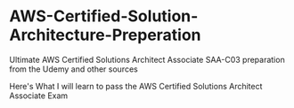 # AWS-Certified-Solution-Architecture-Preperation
Ultimate AWS Certified Solutions Architect Associate SAA-C03 preparation from the Udemy and other sources 


Here's What I will learn to pass the AWS Certified Solutions Architect Associate Exam
